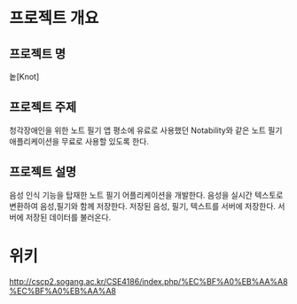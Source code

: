 # 프로젝트 개요

## 프로젝트 명
놑[Knot]

## 프로젝트 주제
 청각장애인을 위한 노트 필기 앱
 평소에 유료로 사용했던 Notability와 같은 노트 필기 애플리케이션을 무료로 사용할 있도록 한다.

## 프로젝트 설명
 음성 인식 기능을 탑재한 노트 필기 어플리케이션을 개발한다.
 음성을 실시간 텍스토로 변환하여 음성,필기와 함께 저장한다.
 저장된 음성, 필기, 텍스트를 서버에 저장한다.
 서버에 저장된 데이터를 불러온다.

 # 위키
 http://cscp2.sogang.ac.kr/CSE4186/index.php/%EC%BF%A0%EB%AA%A8%EC%BF%A0%EB%AA%A8
